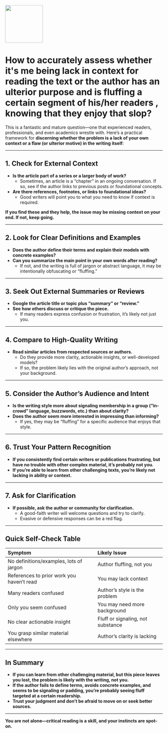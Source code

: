 <img src="https://r2cdn.perplexity.ai/pplx-full-logo-primary-dark%402x.png" class="logo" width="120"/>

# How to accurately assess whether it's me being lack in context for reading the text or the author has an ulterior purpose and is fluffing a certain segment of his/her readers , knowing that they enjoy that slop?

This is a fantastic and mature question—one that experienced readers, professionals, and even academics wrestle with. Here’s a practical framework for **discerning whether the problem is a lack of your own context or a flaw (or ulterior motive) in the writing itself**:

---

## **1. Check for External Context**

- **Is the article part of a series or a larger body of work?**
    - Sometimes, an article is a “chapter” in an ongoing conversation. If so, see if the author links to previous posts or foundational concepts.
- **Are there references, footnotes, or links to foundational ideas?**
    - Good writers will point you to what you need to know if context is required.

**If you find these and they help, the issue may be missing context on your end. If not, keep going.**

---

## **2. Look for Clear Definitions and Examples**

- **Does the author define their terms and explain their models with concrete examples?**
- **Can you summarize the main point in your own words after reading?**
    - If not, and the writing is full of jargon or abstract language, it may be intentionally obfuscating or “fluffing.”

---

## **3. Seek Out External Summaries or Reviews**

- **Google the article title or topic plus “summary” or “review.”**
- **See how others discuss or critique the piece.**
    - If many readers express confusion or frustration, it’s likely not just you.

---

## **4. Compare to High-Quality Writing**

- **Read similar articles from respected sources or authors.**
    - Do they provide more clarity, actionable insights, or well-developed models?
    - If so, the problem likely lies with the original author’s approach, not your background.

---

## **5. Consider the Author’s Audience and Intent**

- **Is the writing style more about signaling membership in a group (“in-crowd” language, buzzwords, etc.) than about clarity?**
- **Does the author seem more interested in impressing than informing?**
    - If yes, they may be “fluffing” for a specific audience that enjoys that style.

---

## **6. Trust Your Pattern Recognition**

- **If you consistently find certain writers or publications frustrating, but have no trouble with other complex material, it’s probably not you.**
- **If you’re able to learn from other challenging texts, you’re likely not lacking in ability or context.**

---

## **7. Ask for Clarification**

- **If possible, ask the author or community for clarification.**
    - A good-faith writer will welcome questions and try to clarify.
    - Evasive or defensive responses can be a red flag.

---

## **Quick Self-Check Table**

| Symptom | Likely Issue |
| :-- | :-- |
| No definitions/examples, lots of jargon | Author fluffing, not you |
| References to prior work you haven’t read | You may lack context |
| Many readers confused | Author’s style is the problem |
| Only you seem confused | You may need more background |
| No clear actionable insight | Fluff or signaling, not substance |
| You grasp similar material elsewhere | Author’s clarity is lacking |


---

## **In Summary**

- **If you can learn from other challenging material, but this piece leaves you lost, the problem is likely with the writing, not you.**
- **If the author fails to define terms, avoids concrete examples, and seems to be signaling or padding, you’re probably seeing fluff targeted at a certain readership.**
- **Trust your judgment and don’t be afraid to move on or seek better sources.**

---

**You are not alone—critical reading is a skill, and your instincts are spot-on.**

